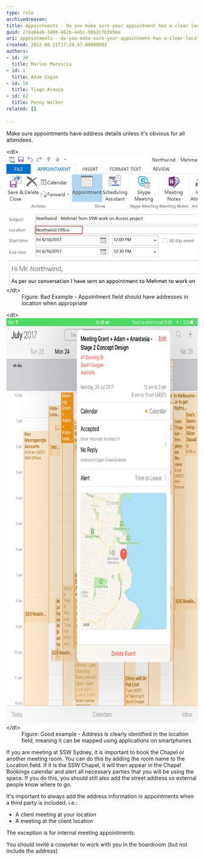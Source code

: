 ```yaml
---
type: rule
archivedreason: 
title: Appointments - Do you make sure your appointment has a clear location address?
guid: 27da04a6-3406-462b-a45c-9b62c7b395be
uri: appointments---do-you-make-sure-your-appointment-has-a-clear-location-address
created: 2012-08-21T17:28:47.0000000Z
authors:
- id: 30
  title: Marlon Marescia
- id: 1
  title: Adam Cogan
- id: 16
  title: Tiago Araujo
- id: 62
  title: Penny Walker
related: []

---
```


Make sure appointments have address details unless it's obvious for all attendees.

<!--endintro-->
<dl class="badImage">&lt;dt&gt;<img alt="Bad location" src="appointment-location-bad-example.jpg">&lt;/dt&gt;<dd> Figure: Bad Example - Appointment field should have addresses in location when appropriate<br></dd></dl><dl class="goodImage">&lt;dt&gt;<img src="map example.png" alt="map example.png" style="width:800px;height:1067px;">&lt;/dt&gt;<dd>Figure: Good example - Address is clearly identified in the location field, meaning it can be mapped using applications on smartphones</dd></dl> 
If you are meeting at SSW Sydney, it is important to book the Chapel or another meeting room. You can do this by adding the room name to the Location field. If it is the SSW Chapel, it will then appear in the Chapel Bookings calendar and alert all necessary parties that you will be using the space. 
If you do this, you should still also add the street address so external people know where to go.


It's important to always add the address information in appointments when a third party is included. i.e.:

* A client meeting at your location
* A meeting at the client location


The exception is for internal meeting appointments:

You should invite a coworker to work with you in the boardroom (but not include the address)
